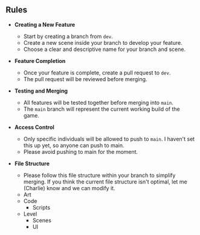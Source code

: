## Rules

- **Creating a New Feature**  
  - Start by creating a branch from `dev`.  
  - Create a new scene inside your branch to develop your feature.  
  - Choose a clear and descriptive name for your branch and scene.  

- **Feature Completion**  
  - Once your feature is complete, create a pull request to `dev`.  
  - The pull request will be reviewed before merging.  

- **Testing and Merging**  
  - All features will be tested together before merging into `main`.  
  - The `main` branch will represent the current working build of the game.  

- **Access Control**  
  - Only specific individuals will be allowed to push to `main`. I haven't set this up yet, so anyone can push to main.
  - Please avoid pushing to main for the moment.

- **File Structure**
  - Please follow this file structure within your branch to simplify merging. If you think the current file structure isn't optimal, let me (Charlie) know and we can modify it.
  - Art
  - Code
    - Scripts
  - Level
    - Scenes
    - UI

